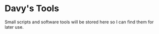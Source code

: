 # Davy's Tools

Small scripts and software tools will be stored here so I can find them for later use.
